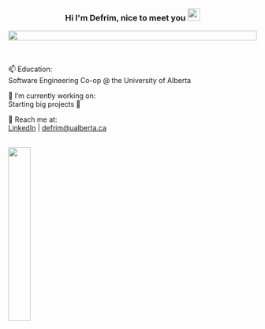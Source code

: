 <h3 align="center">Hi I'm Defrim, nice to meet you 
<img alt="" src="https://raw.githubusercontent.com/MartinHeinz/MartinHeinz/master/wave.gif" width = 25px>
</h3>

<img height=20px alt="" src="https://cutewallpaper.org/24/blue-divider-png/bluelinepng1-wrbe-fm1069.png" width=100%>


<a href="#x">
<div align="center">
<img alt="" src="https://readme-typing-svg.herokuapp.com?lines=Student+of+programming+✏️;Game+developer+🚀;App+designer+📱;&center=true&width=500&height=35">
</div>
</a>

<br>
<br>

 
<div>
     
📫 Education: </br>
     Software Engineering Co-op @ the University of Alberta </br>

🔭 I’m currently working on: </br>
     Starting big projects 🧐 </br>

💬 Reach me at: </br>
     [LinkedIn](https://www.linkedin.com/in/defrim-binakaj-7124751b5/) | defrim@ualberta.ca </br>
</div>

<br>

<div padding=48px>
 <img width="30%" src="https://github-readme-stats.vercel.app/api/top-langs/?username=DefrimBinakaj&layout=compact&theme=tokyonight&border_color=1DA1F2&title_color=1DA1F2&text_color=a7a1ff&langs_count=12&hide_progress=true"/>
</div>



